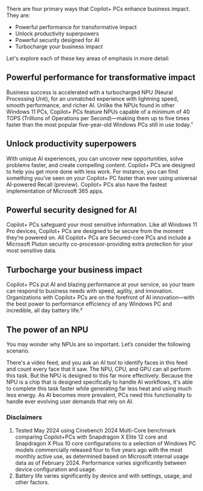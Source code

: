 There are four primary ways that Copilot+ PCs enhance business impact. They are: 

- Powerful performance for transformative impact
- Unlock productivity superpowers
- Powerful security designed for AI
- Turbocharge your business impact

Let's explore each of these key areas of emphasis in more detail: 

## Powerful performance for transformative impact

Business success is accelerated with a turbocharged NPU (Neural Processing Unit), for an unmatched experience with lightning speed, smooth performance, and richer AI. Unlike the NPUs found in other Windows 11 PCs, Copilot+ PCs feature NPUs capable of a minimum of 40 TOPS (Trillions of Operations per Second)—making them up to five times faster than the most popular five-year-old Windows PCs still in use today.¹

## Unlock productivity superpowers

With unique AI experiences, you can uncover new opportunities, solve problems faster, and create compelling content. Copilot+ PCs are designed to help you get more done with less work. For instance, you can find something you’ve seen on your Copilot+ PC faster than ever using universal AI-powered Recall (preview). Copilot+ PCs also have the fastest implementation of Microsoft 365 apps.

## Powerful security designed for AI

Copilot+ PCs safeguard your most sensitive information. Like all Windows 11 Pro devices, Copilot+ PCs are designed to be secure from the moment they’re powered on. All Copilot+ PCs are Secured-core PCs and include a Microsoft Pluton security co-processor-providing extra protection for your most sensitive data.

## Turbocharge your business impact

Copilot+ PCs put AI and blazing performance at your service, so your team can respond to business needs with speed, agility, and innovation. Organizations with Copilot+ PCs are on the forefront of AI innovation—with the best power to performance efficiency of any Windows PC and incredible, all day battery life.²

## The power of an NPU

You may wonder why NPUs are so important. Let’s consider the following scenario.

There's a video feed, and you ask an AI tool to identify faces in this feed and count every face that it saw. The NPU, CPU, and GPU can all perform this task. But the NPU is designed to this far more effectively. Because the NPU is a chip that is designed specifically to handle AI workflows, it's able to complete this task faster while generating far less heat and using much less energy. As AI becomes more prevalent, PCs need this functionality to handle ever evolving user demands that rely on AI.

### Disclaimers

1. Tested May 2024 using Cinebench 2024 Multi-Core benchmark comparing Copilot+PCs with Snapdragon X Elite 12 core and Snapdragon X Plus 10 core configurations to a selection of Windows PC models commercially released four to five years ago with the most monthly active use, as determined based on Microsoft internal usage data as of February 2024. Performance varies significantly between device configuration and usage.
1. Battery life varies significantly by device and with settings, usage, and other factors.
